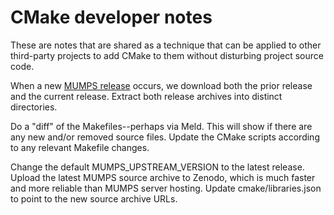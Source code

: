 # CMake developer notes

These are notes that are shared as a technique that can be applied to other third-party projects to add CMake to them without disturbing project source code.

When a new [MUMPS release](https://mumps-solver.org/index.php?page=dwnld#cl) occurs, we download both the prior release and the current release.
Extract both release archives into distinct directories.

Do a "diff" of the Makefiles--perhaps via Meld.
This will show if there are any new and/or removed source files.
Update the CMake scripts according to any relevant Makefile changes.

Change the default MUMPS_UPSTREAM_VERSION to the latest release.
Upload the latest MUMPS source archive to Zenodo, which is much faster and more reliable than MUMPS server hosting.
Update cmake/libraries.json to point to the new source archive URLs.
